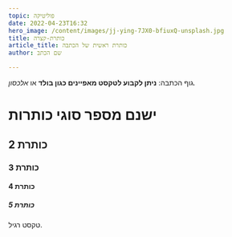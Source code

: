 ```yaml
---
topic: פוליטיקה
date: 2022-04-23T16:32
hero_image: /content/images/jj-ying-7JX0-bfiuxQ-unsplash.jpg
title: כותרת-קצרה
article_title: כותרת ראשית של הכתבה
author: שם הכתב

---
```

גוף הכתבה:
**ניתן לקבוע לטקסט מאפיינים כגון בולד** או *אלכסון.*
# ישנם מספר סוגי כותרות
## כותרת 2
### כותרת 3
#### כותרת 4
##### כותרת 5
טקסט רגיל.